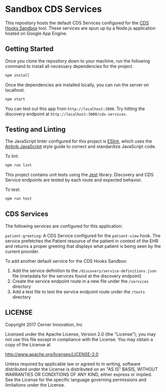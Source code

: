 # Sandbox CDS Services
This repository hosts the default CDS Services configured for the [CDS Hooks Sandbox](http://sandbox.cds-hooks.org) tool. These services are spun up by a Node.js application hosted on Google App Engine.

## Getting Started
Once you clone the repository down to your machine, run the following command to install all necessary dependencies for the project.
```javascript
npm install
```

Once the dependencies are installed locally, you can run the server on localhost.
```javascript
npm start
```

You can test out this app from `http://localhost:3000`. Try hitting the discovery endpoint at `http://localhost:3000/cds-services`.

## Testing and Linting
The JavaScript linter configured for this project is [ESlint](https://eslint.org/), which uses the [Airbnb JavaScript](https://github.com/airbnb/javascript) style guide to correct and standardize JavaScript code. 

To lint:
```javascript
npm run lint
```
This project contains unit tests using the [Jest](https://facebook.github.io/jest/) library. Discovery and CDS Service endpoints are tested by each route and expected behavior. 

To test:
```javascript
npm run test
```

## CDS Services
The following services are configured for this application:

`patient-greeting`: A CDS Service configured for the `patient-view` hook. The service prefetches the Patient resource of the patient in context of the EHR and returns a proper greeting that displays what patient is being seen by the current provider.

To add another default service for the CDS Hooks Sandbox:

1. Add the service definition to the `/discovery/service-definitions.json` file (metadata for the services found at the discovery endpoint)
2. Create the service endpoint route in a new file under the `/services` directory
3. Add a test file to test the service endpoint route under the `/tests` directory

## LICENSE

Copyright 2017 Cerner Innovation, Inc

Licensed under the Apache License, Version 2.0 (the "License");
you may not use this file except in compliance with the License.
You may obtain a copy of the License at

   http://www.apache.org/licenses/LICENSE-2.0

Unless required by applicable law or agreed to in writing, software
distributed under the License is distributed on an "AS IS" BASIS,
WITHOUT WARRANTIES OR CONDITIONS OF ANY KIND, either express or implied.
See the License for the specific language governing permissions and
limitations under the License.
